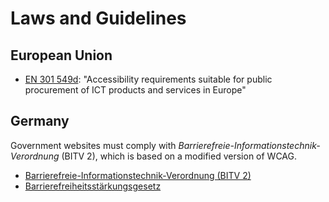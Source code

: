 # Laws and Guidelines

## European Union

- [EN 301 549d](http://mandate376.standards.eu/standard): "Accessibility requirements suitable for public procurement of ICT products and services in Europe"

## Germany

Government websites must comply with _Barrierefreie-Informationstechnik-Verordnung_ (BITV 2), which is based on a modified version of WCAG.

- [Barrierefreie-Informationstechnik-Verordnung (BITV 2)](http://www.gesetze-im-internet.de/bitv_2_0/index.html)
- [Barrierefreiheitsstärkungsgesetz](https://www.bundesfachstelle-barrierefreiheit.de/DE/Fachwissen/Produkte-und-Dienstleistungen/Barrierefreiheitsstaerkungsgesetz/barrierefreiheitsstaerkungsgesetz_node.html)